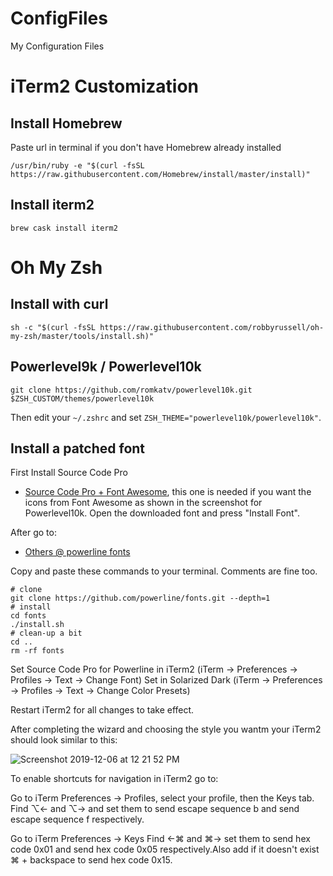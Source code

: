 # ConfigFiles
My Configuration Files

# iTerm2 Customization

## Install Homebrew
Paste url in terminal if you don't have Homebrew already installed 

    /usr/bin/ruby -e "$(curl -fsSL https://raw.githubusercontent.com/Homebrew/install/master/install)"


## Install iterm2

    brew cask install iterm2
 
# Oh My Zsh 

## Install with curl
    
    sh -c "$(curl -fsSL https://raw.githubusercontent.com/robbyrussell/oh-my-zsh/master/tools/install.sh)"
    
    
## Powerlevel9k / Powerlevel10k

    git clone https://github.com/romkatv/powerlevel10k.git $ZSH_CUSTOM/themes/powerlevel10k

Then edit your `~/.zshrc` and set `ZSH_THEME="powerlevel10k/powerlevel10k"`.

## Install a patched font
First Install Source Code Pro 
- [Source Code Pro + Font Awesome](https://github.com/Falkor/dotfiles/blob/master/fonts/SourceCodePro%2BPowerline%2BAwesome%2BRegular.ttf), this one is needed if you want the icons from Font Awesome as shown in the screenshot for Powerlevel10k.
Open the downloaded font and press "Install Font".

After go to:
- [Others @ powerline fonts](https://github.com/powerline/fonts)
    
Copy and paste these commands to your terminal. Comments are fine too.

    # clone
    git clone https://github.com/powerline/fonts.git --depth=1
    # install
    cd fonts
    ./install.sh
    # clean-up a bit
    cd ..
    rm -rf fonts

Set Source Code Pro for Powerline in iTerm2 (iTerm → Preferences → Profiles → Text → Change Font)
Set in Solarized Dark  (iTerm → Preferences → Profiles → Text → Change Color Presets)


Restart iTerm2 for all changes to take effect.

After completing the wizard and choosing the style you wantm your iTerm2 should look similar to this:

![Screenshot 2019-12-06 at 12 21 52 PM](https://user-images.githubusercontent.com/49213748/70317438-6d4fed80-1826-11ea-8c98-3c652cdcb2c4.png)

To enable shortcuts for navigation in iTerm2 go to:

Go to iTerm Preferences → Profiles, select your profile, then the Keys tab. Find ⌥← and ⌥→ and set them to send escape sequence b and send escape sequence f respectively.

Go to iTerm Preferences → Keys Find ←⌘ and ⌘→ set them to send hex code 0x01 and send hex code 0x05 respectively.Also add if it doesn't exist ⌘ + backspace to send hex code 0x15.

